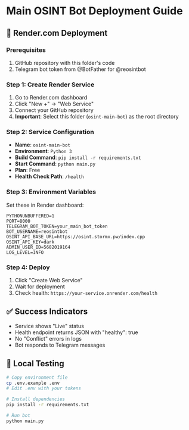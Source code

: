 # Main OSINT Bot Deployment Guide

## 🚀 Render.com Deployment

### Prerequisites
1. GitHub repository with this folder's code
2. Telegram bot token from @BotFather for @reosintbot

### Step 1: Create Render Service
1. Go to Render.com dashboard
2. Click "New +" → "Web Service"
3. Connect your GitHub repository
4. **Important**: Select this folder (`osint-main-bot`) as the root directory

### Step 2: Service Configuration
- **Name**: `osint-main-bot`
- **Environment**: `Python 3`
- **Build Command**: `pip install -r requirements.txt`
- **Start Command**: `python main.py`
- **Plan**: Free
- **Health Check Path**: `/health`

### Step 3: Environment Variables
Set these in Render dashboard:
```
PYTHONUNBUFFERED=1
PORT=8000
TELEGRAM_BOT_TOKEN=your_main_bot_token
BOT_USERNAME=reosintbot
OSINT_API_BASE_URL=https://osint.stormx.pw/index.cpp
OSINT_API_KEY=dark
ADMIN_USER_ID=5682019164
LOG_LEVEL=INFO
```

### Step 4: Deploy
1. Click "Create Web Service"
2. Wait for deployment
3. Check health: `https://your-service.onrender.com/health`

## ✅ Success Indicators
- Service shows "Live" status
- Health endpoint returns JSON with "healthy": true
- No "Conflict" errors in logs
- Bot responds to Telegram messages

## 🔧 Local Testing
```bash
# Copy environment file
cp .env.example .env
# Edit .env with your tokens

# Install dependencies
pip install -r requirements.txt

# Run bot
python main.py
```